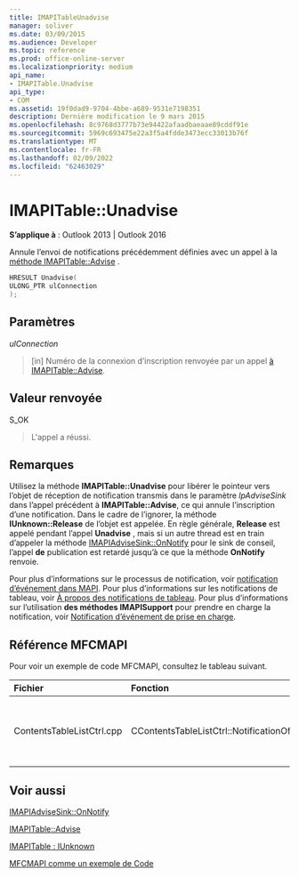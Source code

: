 ```yaml
---
title: IMAPITableUnadvise
manager: soliver
ms.date: 03/09/2015
ms.audience: Developer
ms.topic: reference
ms.prod: office-online-server
ms.localizationpriority: medium
api_name:
- IMAPITable.Unadvise
api_type:
- COM
ms.assetid: 19f0dad9-9704-4bbe-a689-9531e7198351
description: Dernière modification le 9 mars 2015
ms.openlocfilehash: 8c9768d3777b73e94422afaadbaeaae89cddf91e
ms.sourcegitcommit: 5969c693475e22a3f5a4fdde3473ecc33013b76f
ms.translationtype: MT
ms.contentlocale: fr-FR
ms.lasthandoff: 02/09/2022
ms.locfileid: "62463029"
---
```

# <a name="imapitableunadvise"></a>IMAPITable::Unadvise

  
  
**S’applique à** : Outlook 2013 | Outlook 2016 
  
Annule l’envoi de notifications précédemment définies avec un appel à la [méthode IMAPITable::Advise](imapitable-advise.md) . 
  
```cpp
HRESULT Unadvise(
ULONG_PTR ulConnection
);
```

## <a name="parameters"></a>Paramètres

 _ulConnection_
  
> [in] Numéro de la connexion d’inscription renvoyée par un appel [à IMAPITable::Advise](imapitable-advise.md).
    
## <a name="return-value"></a>Valeur renvoyée

S_OK 
  
> L'appel a réussi.
    
## <a name="remarks"></a>Remarques

Utilisez la méthode **IMAPITable::Unadvise** pour libérer le pointeur vers l’objet de réception de notification transmis dans le paramètre _lpAdviseSink_ dans l’appel précédent à **IMAPITable::Advise**, ce qui annule l’inscription d’une notification. Dans le cadre de l’ignorer, la méthode **IUnknown::Release** de l’objet est appelée. En règle générale, **Release** est appelé pendant l’appel **Unadvise** , mais si un autre thread est en train d’appeler la méthode [IMAPIAdviseSink::OnNotify](imapiadvisesink-onnotify.md) pour le sink de conseil, l’appel **de** publication est retardé jusqu’à ce que la méthode **OnNotify** renvoie. 
  
Pour plus d’informations sur le processus de notification, voir [notification d’événement dans MAPI](event-notification-in-mapi.md). Pour plus d’informations sur les notifications de tableau, voir [À propos des notifications de tableau](about-table-notifications.md). Pour plus d’informations sur l’utilisation **des méthodes IMAPISupport** pour prendre en charge la notification, voir [Notification d’événement de prise en charge](supporting-event-notification.md).
  
## <a name="mfcmapi-reference"></a>Référence MFCMAPI

Pour voir un exemple de code MFCMAPI, consultez le tableau suivant.
  
|**Fichier**|**Fonction**|**Commentaire**|
|:-----|:-----|:-----|
|ContentsTableListCtrl.cpp  <br/> |CContentsTableListCtrl::NotificationOff  <br/> |MFCMAPI utilise la **méthode IMAPITable::Unadvise** pour annuler les notifications pour la table.  <br/> |
   
## <a name="see-also"></a>Voir aussi



[IMAPIAdviseSink::OnNotify](imapiadvisesink-onnotify.md)
  
[IMAPITable::Advise](imapitable-advise.md)
  
[IMAPITable : IUnknown](imapitableiunknown.md)


[MFCMAPI comme un exemple de Code](mfcmapi-as-a-code-sample.md)

